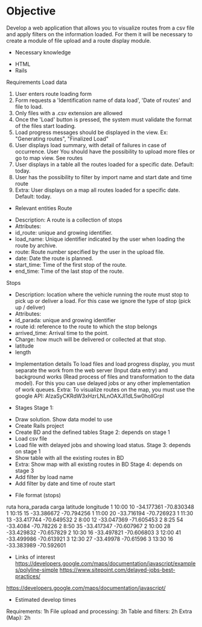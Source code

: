 # Objective
Develop a web application that allows you to visualize routes from a csv file and apply
filters on the information loaded. For them it will be necessary to create a module of
file upload and a route display module.

* Necessary knowledge
- HTML
- Rails

Requirements
Load data
1. User enters route loading form
2. Form requests a 'Identification name of data load', 'Date of routes' and
file to load.
3. Only files with a .csv extension are allowed
4. Once the 'Load' button is pressed, the system must validate the format of the files
start loading.
5. Load progress messages should be displayed in the view. Ex: "Generating routes",
"Finalized Load"
6. User displays load summary, with detail of failures in case of occurrence. User
You should have the possibility to upload more files or go to map view.
See routes
1. User displays in a table all the routes loaded for a specific date.
Default: today.
2. User has the possibility to filter by import name and start date and time
route
3. Extra: User displays on a map all routes loaded for a specific date.
Default: today.

* Relevant entities
Route
- Description: A route is a collection of stops
- Attributes:
- id_route: unique and growing identifier.
- load_name: Unique identifier indicated by the user when loading the route by
archive.
- route: Route number specified by the user in the upload file.
- date: Date the route is planned.
- start_time: Time of the first stop of the route.
- end_time: Time of the last stop of the route.

Stops
- Description: location where the vehicle running the route must stop to pick up
or deliver a load. For this case we ignore the type of stop (pick up / deliver)
- Attributes:
- id_parada: unique and growing identifier
- route id: reference to the route to which the stop belongs
- arrived_time: Arrival time to the point.
- Charge: how much will be delivered or collected at that stop.
- latitude
- length

* Implementation details
To load files and load progress display, you must separate the work from the
web server (Input data entry) and background works (Read process of
files and transformation to the data model). For this you can use delayed jobs or
any other implementation of work queues.
Extra:
To visualize routes on the map, you must use the google API:
AIzaSyCKRdW3xHzrLNLnOAXJI1dL5w0hollGrpI

* Stages
Stage 1:
- Draw solution. Show data model to use
- Create Rails project
- Create BD and the defined tables
Stage 2: depends on stage 1
- Load csv file
- Load file with delayed jobs and showing load status.
Stage 3: depends on stage 1
- Show table with all the existing routes in BD
- Extra: Show map with all existing routes in BD
Stage 4: depends on stage 3
- Add filter by load name
- Add filter by date and time of route start



* File format (stops)

ruta hora_parada carga   latitude    longitude
1        10:00          10     -34.177361 -70.830348
1        10:15          15     -33.386672 -70.794256
1        11:00          20     -33.716194 -70.726923
1        11:30          13     -33.417744 -70.649532
2        8:00            12     -33.047369 -71.605453
2        8:25            54     -33.4084     -70.78226
2        8:50            35     -33.417347 -70.607967
2        10:00          28     -33.429832 -70.657829
2        10:30          16     -33.497821 -70.606803
3        12:00          41     -33.499986 -70.613921
3        12:30          27     -33.49978    -70.61596
3        13:30          16     -33.383989 -70.592601



* Links of interest
https://developers.google.com/maps/documentation/javascript/examples/polyline-simple
https://www.sitepoint.com/delayed-jobs-best-practices/

https://developers.google.com/maps/documentation/javascript/

* Estimated develop times

Requirements: 1h
File upload and processing: 3h
Table and filters: 2h
Extra (Map): 2h